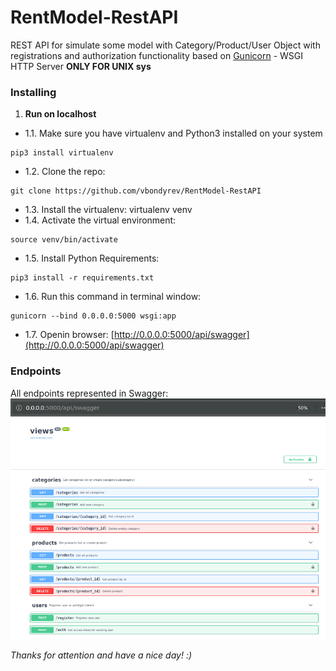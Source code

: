 # RentModel-RestAPI

REST API for simulate some model with Category/Product/User Object
with registrations and authorization functionality
based on [Gunicorn](https://gunicorn.org/) - WSGI HTTP Server **ONLY FOR UNIX sys**

### Installing
1. __Run on localhost__
* 1.1. Make sure you have virtualenv and Python3 installed on your system 
```
pip3 install virtualenv
```
* 1.2. Clone the repo: 
```
git clone https://github.com/vbondyrev/RentModel-RestAPI
```
* 1.3. Install the virtualenv: virtualenv venv
* 1.4. Activate the virtual environment: 
```
source venv/bin/activate
```
* 1.5. Install Python Requirements: 
```
pip3 install -r requirements.txt 
```
* 1.6. Run this command in terminal window: 
```
gunicorn --bind 0.0.0.0:5000 wsgi:app
```
* 1.7. Openin browser:
[http://0.0.0.0:5000/api/swagger](http://0.0.0.0:5000/api/swagger) 

### Endpoints
 All endpoints represented in Swagger:
 ![](screenshot/swagger.png)

 _Thanks for attention and have a nice day! :)_
